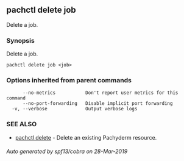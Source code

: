 ## pachctl delete job

Delete a job.

### Synopsis


Delete a job.

```
pachctl delete job <job>
```

### Options inherited from parent commands

```
      --no-metrics           Don't report user metrics for this command
      --no-port-forwarding   Disable implicit port forwarding
  -v, --verbose              Output verbose logs
```

### SEE ALSO
* [pachctl delete](pachctl_delete.md)	 - Delete an existing Pachyderm resource.

###### Auto generated by spf13/cobra on 28-Mar-2019
